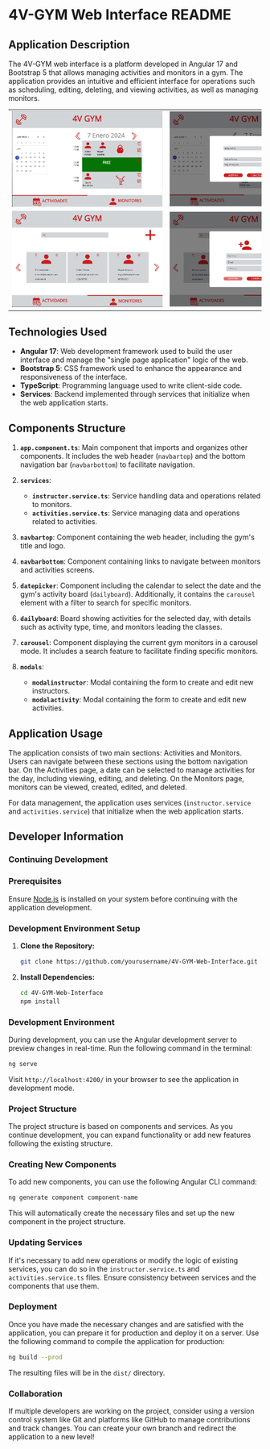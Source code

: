 # 4V-GYM Web Interface README

## Application Description

The 4V-GYM web interface is a platform developed in Angular 17 and Bootstrap 5 that allows managing activities and monitors in a gym. The application provides an intuitive and efficient interface for operations such as scheduling, editing, deleting, and viewing activities, as well as managing monitors.

<table>
  <tr>
    <td><img src="./4v-gym-app/src/assets/ss1.png" style="max-width: 300px;"></td>
    <td><img src="./4v-gym-app/src/assets/ss2.png" style="max-width: 300px;"></td>
  </tr>
  <tr>
    <td><img src="./4v-gym-app/src/assets/ss3.png" style="max-width: 300px;"></td>
    <td><img src="./4v-gym-app/src/assets/ss4.png" style="max-width: 300px;"></td>
  </tr>
</table>

## Technologies Used

- **Angular 17**: Web development framework used to build the user interface and manage the "single page application" logic of the web.
- **Bootstrap 5**: CSS framework used to enhance the appearance and responsiveness of the interface.
- **TypeScript**: Programming language used to write client-side code.
- **Services**: Backend implemented through services that initialize when the web application starts.

## Components Structure

1. **`app.component.ts`**: Main component that imports and organizes other components. It includes the web header (`navbartop`) and the bottom navigation bar (`navbarbottom`) to facilitate navigation.

2. **`services`**:
   - **`instructor.service.ts`**: Service handling data and operations related to monitors.
   - **`activities.service.ts`**: Service managing data and operations related to activities.

3. **`navbartop`**: Component containing the web header, including the gym's title and logo.

4. **`navbarbottom`**: Component containing links to navigate between monitors and activities screens.

5. **`datepicker`**: Component including the calendar to select the date and the gym's activity board (`dailyboard`). Additionally, it contains the `carousel` element with a filter to search for specific monitors.

6. **`dailyboard`**: Board showing activities for the selected day, with details such as activity type, time, and monitors leading the classes.

7. **`carousel`**: Component displaying the current gym monitors in a carousel mode. It includes a search feature to facilitate finding specific monitors.

8. **`modals`**:
   - **`modalinstructor`**: Modal containing the form to create and edit new instructors.
   - **`modalactivity`**: Modal containing the form to create and edit new activities.

## Application Usage

The application consists of two main sections: Activities and Monitors. Users can navigate between these sections using the bottom navigation bar. On the Activities page, a date can be selected to manage activities for the day, including viewing, editing, and deleting. On the Monitors page, monitors can be viewed, created, edited, and deleted.

For data management, the application uses services (`instructor.service` and `activities.service`) that initialize when the web application starts.

## Developer Information

### Continuing Development

### Prerequisites

Ensure [Node.js](https://nodejs.org/) is installed on your system before continuing with the application development.

### Development Environment Setup

1. **Clone the Repository:**
   ```bash
   git clone https://github.com/yourusername/4V-GYM-Web-Interface.git
   ```

2. **Install Dependencies:**
   ```bash
   cd 4V-GYM-Web-Interface
   npm install
   ```

### Development Environment

During development, you can use the Angular development server to preview changes in real-time. Run the following command in the terminal:

```bash
ng serve
```

Visit `http://localhost:4200/` in your browser to see the application in development mode.

### Project Structure

The project structure is based on components and services. As you continue development, you can expand functionality or add new features following the existing structure.

### Creating New Components

To add new components, you can use the following Angular CLI command:

```bash
ng generate component component-name
```

This will automatically create the necessary files and set up the new component in the project structure.

### Updating Services

If it's necessary to add new operations or modify the logic of existing services, you can do so in the `instructor.service.ts` and `activities.service.ts` files. Ensure consistency between services and the components that use them.

### Deployment

Once you have made the necessary changes and are satisfied with the application, you can prepare it for production and deploy it on a server. Use the following command to compile the application for production:

```bash
ng build --prod
```

The resulting files will be in the `dist/` directory.

### Collaboration

If multiple developers are working on the project, consider using a version control system like Git and platforms like GitHub to manage contributions and track changes. You can create your own branch and redirect the application to a new level!
